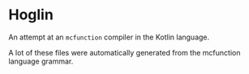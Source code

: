 # Hoglin
An attempt at an `mcfunction` compiler in the Kotlin language.

A lot of these files were automatically generated from the mcfunction language grammar.
